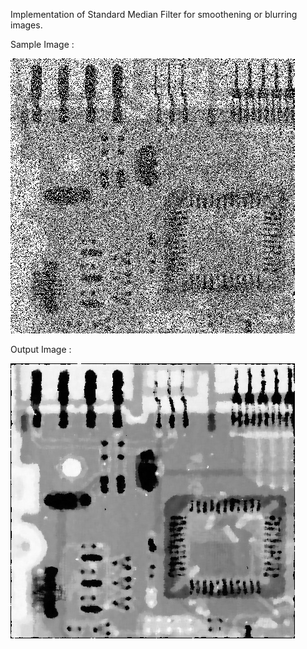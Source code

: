 Implementation of Standard Median Filter for smoothening or blurring images.

Sample Image :

![Sample](https://github.com/Akhilesh64/Image-Processing/blob/master/Median%20Filters/Standard%20Median%20Filter/Image_2.jpg)

Output Image :

![Output](https://github.com/Akhilesh64/Image-Processing/blob/master/Median%20Filters/Standard%20Median%20Filter/Median_Image_2.jpg)
